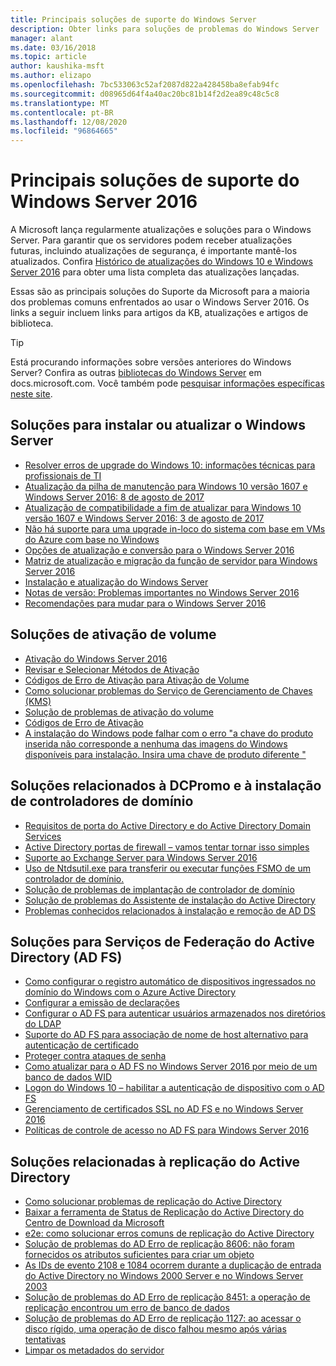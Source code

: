 ```yaml
---
title: Principais soluções de suporte do Windows Server
description: Obter links para soluções de problemas do Windows Server
manager: alant
ms.date: 03/16/2018
ms.topic: article
author: kaushika-msft
ms.author: elizapo
ms.openlocfilehash: 7bc533063c52af2087d822a428458ba8efab94fc
ms.sourcegitcommit: d08965d64f4a40ac20bc81b14f2d2ea89c48c5c8
ms.translationtype: MT
ms.contentlocale: pt-BR
ms.lasthandoff: 12/08/2020
ms.locfileid: "96864665"
---
```

# <a name="top-support-solutions-for-windows-server-2016"></a>Principais soluções de suporte do Windows Server 2016

A Microsoft lança regularmente atualizações e soluções para o Windows Server. Para garantir que os servidores podem receber atualizações futuras, incluindo atualizações de segurança, é importante mantê-los atualizados. Confira [Histórico de atualizações do Windows 10 e Windows Server 2016](https://support.microsoft.com/help/4000825/windows-10-windows-server-2016-update-history) para obter uma lista completa das atualizações lançadas.

Essas são as principais soluções do Suporte da Microsoft para a maioria dos problemas comuns enfrentados ao usar o Windows Server 2016. Os links a seguir incluem links para artigos da KB, atualizações e artigos de biblioteca.

>[!TIP]
> Está procurando informações sobre versões anteriores do Windows Server? Confira as outras [bibliotecas do Windows Server](/previous-versions/windows/) em docs.microsoft.com. Você também pode [pesquisar informações específicas neste site](/search/index?dataSource=previousVersions&search=Windows+Server).

## <a name="solutions-for-installing-or-upgrading-windows-server"></a>Soluções para instalar ou atualizar o Windows Server

- [Resolver erros de upgrade do Windows 10: informações técnicas para profissionais de TI](/windows/deployment/upgrade/resolve-windows-10-upgrade-errors)
- [Atualização da pilha de manutenção para Windows 10 versão 1607 e Windows Server 2016: 8 de agosto de 2017](https://support.microsoft.com/help/4035631)
- [Atualização de compatibilidade a fim de atualizar para Windows 10 versão 1607 e Windows Server 2016: 3 de agosto de 2017](https://support.microsoft.com/help/4033524)
- [Não há suporte para uma upgrade in-loco do sistema com base em VMs do Azure com base no Windows](https://support.microsoft.com/help/4014997)
- [Opções de atualização e conversão para o Windows Server 2016](../get-started/supported-upgrade-paths.md)
- [Matriz de atualização e migração da função de servidor para Windows Server 2016](../get-started/server-role-upgradeability-table.md)
- [Instalação e atualização do Windows Server](../get-started/installation-and-upgrade.md)
- [Notas de versão: Problemas importantes no Windows Server 2016](../get-started/windows-server-2016-ga-release-notes.md)
- [Recomendações para mudar para o Windows Server 2016](../get-started/recommendations-moving-to-server2016.md)

## <a name="solutions-for-volume-activation"></a>Soluções de ativação de volume
- [Ativação do Windows Server 2016](../get-started/server-2016-activation.md)
- [Revisar e Selecionar Métodos de Ativação](/previous-versions/windows/it-pro/windows-server-2012-R2-and-2012/jj134256(v=ws.11))
- [Códigos de Erro de Ativação para Ativação de Volume](/previous-versions/windows/it-pro/windows-server-2012-R2-and-2012/dn502528(v=ws.11))
- [Como solucionar problemas do Serviço de Gerenciamento de Chaves (KMS)](/previous-versions/tn-archive/ee939272(v=technet.10))
- [Solução de problemas de ativação do volume](/previous-versions/tn-archive/ff793439(v=technet.10))
- [Códigos de Erro de Ativação](/previous-versions/ff793399(v=technet.10))
- [A instalação do Windows pode falhar com o erro "a chave do produto inserida não corresponde a nenhuma das imagens do Windows disponíveis para instalação. Insira uma chave de produto diferente "](https://support.microsoft.com/help/2796988/windows-8-or-windows-server-2012-installation-may-fail-with-error-mess)

## <a name="solutions-related-to-dcpromo-and-installing-domain-controllers"></a>Soluções relacionados à DCPromo e à instalação de controladores de domínio
- [Requisitos de porta do Active Directory e do Active Directory Domain Services](/previous-versions/windows/it-pro/windows-server-2008-R2-and-2008/dd772723(v=ws.10))
- [Active Directory portas de firewall – vamos tentar tornar isso simples](http://blogs.msmvps.com/acefekay/2011/11/01/active-directory-firewall-ports-let-s-try-to-make-this-simple/)
- [Suporte ao Exchange Server para Windows Server 2016](/Exchange/plan-and-deploy/supportability-matrix)
- [Uso de Ntdsutil.exe para transferir ou executar funções FSMO de um controlador de domínio.](https://support.microsoft.com/kb/255504)
- [Solução de problemas de implantação de controlador de domínio](../identity/ad-ds/deploy/troubleshooting-domain-controller-deployment.md)
- [Solução de problemas do Assistente de instalação do Active Directory](/previous-versions/windows/it-pro/windows-2000-server/bb727058(v=technet.10))
- [Problemas conhecidos relacionados à instalação e remoção de AD DS](/previous-versions/windows/it-pro/windows-server-2008-R2-and-2008/cc754463(v=ws.10))

## <a name="solutions-for-active-directory-federation-services-ad-fs"></a>Soluções para Serviços de Federação do Active Directory (AD FS)
- [Como configurar o registro automático de dispositivos ingressados no domínio do Windows com o Azure Active Directory](/azure/active-directory/active-directory-conditional-access-automatic-device-registration-setup)
- [Configurar a emissão de declarações](/azure/active-directory/device-management-hybrid-azuread-joined-devices-setup#step-2-setup-issuance-of-claims)
- [Configurar o AD FS para autenticar usuários armazenados nos diretórios do LDAP](../identity/ad-fs/operations/configure-ad-fs-to-authenticate-users-stored-in-ldap-directories.md)
- [Suporte do AD FS para associação de nome de host alternativo para autenticação de certificado](../identity/ad-fs/operations/ad-fs-support-for-alternate-hostname-binding-for-certificate-authentication.md)
- [Proteger contra ataques de senha](/archive/blogs/tspring/federated-to-microsoft-cloud-and-account-lockouts)
- [Como atualizar para o AD FS no Windows Server 2016 por meio de um banco de dados WID](../identity/ad-fs/deployment/upgrading-to-ad-fs-in-windows-server.md)
- [Logon do Windows 10 – habilitar a autenticação de dispositivo com o AD FS](../identity/ad-fs/operations/configure-device-based-conditional-access-on-premises.md)
- [Gerenciamento de certificados SSL no AD FS e no Windows Server 2016](../identity/ad-fs/operations/manage-ssl-certificates-ad-fs-wap.md)
- [Políticas de controle de acesso no AD FS para Windows Server 2016](../identity/ad-fs/operations/access-control-policies-in-ad-fs.md)

## <a name="solutions-related-to-active-directory-replication"></a>Soluções relacionadas à replicação do Active Directory

- [Como solucionar problemas de replicação do Active Directory](../identity/ad-ds/manage/troubleshoot/troubleshooting-active-directory-replication-problems.md)
- [Baixar a ferramenta de Status de Replicação do Active Directory do Centro de Download da Microsoft](https://www.microsoft.com/en-in/download/details.aspx?id=30005)
- [e2e: como solucionar erros comuns de replicação do Active Directory](https://support.microsoft.com/kb/3108513)
- [Solução de problemas do AD Erro de replicação 8606: não foram fornecidos os atributos suficientes para criar um objeto](https://support.microsoft.com/kb/2028495)
- [As IDs de evento 2108 e 1084 ocorrem durante a duplicação de entrada do Active Directory no Windows 2000 Server e no Windows Server 2003](https://support.microsoft.com/kb/837932)
- [Solução de problemas do AD Erro de replicação 8451: a operação de replicação encontrou um erro de banco de dados](https://support.microsoft.com/kb/2645996)
- [Solução de problemas do AD Erro de replicação 1127: ao acessar o disco rígido, uma operação de disco falhou mesmo após várias tentativas](https://support.microsoft.com/kb/2025726)
- [Limpar os metadados do servidor](/previous-versions/windows/it-pro/windows-server-2008-R2-and-2008/cc816907(v=ws.10))
